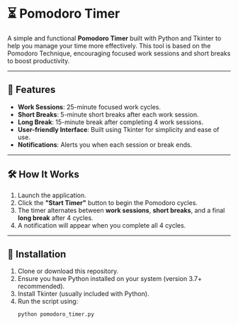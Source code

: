 # ⏳ Pomodoro Timer  

A simple and functional **Pomodoro Timer** built with Python and Tkinter to help you manage your time more effectively. This tool is based on the Pomodoro Technique, encouraging focused work sessions and short breaks to boost productivity.  

---

## 🌟 Features  

- **Work Sessions**: 25-minute focused work cycles.  
- **Short Breaks**: 5-minute short breaks after each work session.  
- **Long Break**: 15-minute break after completing 4 work sessions.  
- **User-friendly Interface**: Built using Tkinter for simplicity and ease of use.  
- **Notifications**: Alerts you when each session or break ends.  

---

## 🛠️ How It Works  

1. Launch the application.  
2. Click the **"Start Timer"** button to begin the Pomodoro cycles.  
3. The timer alternates between **work sessions**, **short breaks**, and a final **long break** after 4 cycles.  
4. A notification will appear when you complete all 4 cycles.  

---

## 🚀 Installation  

1. Clone or download this repository.  
2. Ensure you have Python installed on your system (version 3.7+ recommended).  
3. Install Tkinter (usually included with Python).  
4. Run the script using:  
   ```bash
   python pomodoro_timer.py

